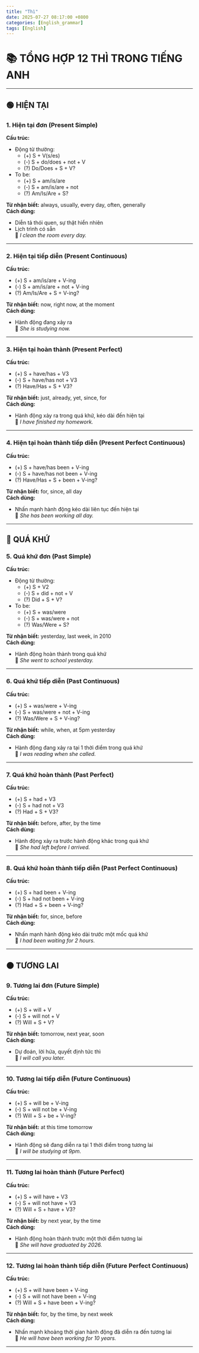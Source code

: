 ```yaml
---
title: "Thì"
date: 2025-07-27 08:17:00 +0800
categories: [English_grammar]
tags: [English]
---
```


# 📚 TỔNG HỢP 12 THÌ TRONG TIẾNG ANH

---

## 🟢 HIỆN TẠI

### 1. **Hiện tại đơn (Present Simple)**  
**Cấu trúc:**  
- Động từ thường:  
  - (+) S + V(s/es)  
  - (-) S + do/does + not + V  
  - (?) Do/Does + S + V?  
- To be:  
  - (+) S + am/is/are  
  - (-) S + am/is/are + not  
  - (?) Am/Is/Are + S?

**Từ nhận biết:** always, usually, every day, often, generally  
**Cách dùng:**  
- Diễn tả thói quen, sự thật hiển nhiên  
- Lịch trình có sẵn  
📌 *I clean the room every day.*

---

### 2. **Hiện tại tiếp diễn (Present Continuous)**  
**Cấu trúc:**  
- (+) S + am/is/are + V-ing  
- (-) S + am/is/are + not + V-ing  
- (?) Am/Is/Are + S + V-ing?

**Từ nhận biết:** now, right now, at the moment  
**Cách dùng:**  
- Hành động đang xảy ra  
📌 *She is studying now.*

---

### 3. **Hiện tại hoàn thành (Present Perfect)**  
**Cấu trúc:**  
- (+) S + have/has + V3  
- (-) S + have/has not + V3  
- (?) Have/Has + S + V3?

**Từ nhận biết:** just, already, yet, since, for  
**Cách dùng:**  
- Hành động xảy ra trong quá khứ, kéo dài đến hiện tại  
📌 *I have finished my homework.*

---

### 4. **Hiện tại hoàn thành tiếp diễn (Present Perfect Continuous)**  
**Cấu trúc:**  
- (+) S + have/has been + V-ing  
- (-) S + have/has not been + V-ing  
- (?) Have/Has + S + been + V-ing?

**Từ nhận biết:** for, since, all day  
**Cách dùng:**  
- Nhấn mạnh hành động kéo dài liên tục đến hiện tại  
📌 *She has been working all day.*

---

## 🔵 QUÁ KHỨ

### 5. **Quá khứ đơn (Past Simple)**  
**Cấu trúc:**  
- Động từ thường:  
  - (+) S + V2  
  - (-) S + did + not + V  
  - (?) Did + S + V?  
- To be:  
  - (+) S + was/were  
  - (-) S + was/were + not  
  - (?) Was/Were + S?

**Từ nhận biết:** yesterday, last week, in 2010  
**Cách dùng:**  
- Hành động hoàn thành trong quá khứ  
📌 *She went to school yesterday.*

---

### 6. **Quá khứ tiếp diễn (Past Continuous)**  
**Cấu trúc:**  
- (+) S + was/were + V-ing  
- (-) S + was/were + not + V-ing  
- (?) Was/Were + S + V-ing?

**Từ nhận biết:** while, when, at 5pm yesterday  
**Cách dùng:**  
- Hành động đang xảy ra tại 1 thời điểm trong quá khứ  
📌 *I was reading when she called.*

---

### 7. **Quá khứ hoàn thành (Past Perfect)**  
**Cấu trúc:**  
- (+) S + had + V3  
- (-) S + had not + V3  
- (?) Had + S + V3?

**Từ nhận biết:** before, after, by the time  
**Cách dùng:**  
- Hành động xảy ra trước hành động khác trong quá khứ  
📌 *She had left before I arrived.*

---

### 8. **Quá khứ hoàn thành tiếp diễn (Past Perfect Continuous)**  
**Cấu trúc:**  
- (+) S + had been + V-ing  
- (-) S + had not been + V-ing  
- (?) Had + S + been + V-ing?

**Từ nhận biết:** for, since, before  
**Cách dùng:**  
- Nhấn mạnh hành động kéo dài trước một mốc quá khứ  
📌 *I had been waiting for 2 hours.*

---

## 🟠 TƯƠNG LAI

### 9. **Tương lai đơn (Future Simple)**  
**Cấu trúc:**  
- (+) S + will + V  
- (-) S + will not + V  
- (?) Will + S + V?

**Từ nhận biết:** tomorrow, next year, soon  
**Cách dùng:**  
- Dự đoán, lời hứa, quyết định tức thì  
📌 *I will call you later.*

---

### 10. **Tương lai tiếp diễn (Future Continuous)**  
**Cấu trúc:**  
- (+) S + will be + V-ing  
- (-) S + will not be + V-ing  
- (?) Will + S + be + V-ing?

**Từ nhận biết:** at this time tomorrow  
**Cách dùng:**  
- Hành động sẽ đang diễn ra tại 1 thời điểm trong tương lai  
📌 *I will be studying at 9pm.*

---

### 11. **Tương lai hoàn thành (Future Perfect)**  
**Cấu trúc:**  
- (+) S + will have + V3  
- (-) S + will not have + V3  
- (?) Will + S + have + V3?

**Từ nhận biết:** by next year, by the time  
**Cách dùng:**  
- Hành động hoàn thành trước một thời điểm tương lai  
📌 *She will have graduated by 2026.*

---

### 12. **Tương lai hoàn thành tiếp diễn (Future Perfect Continuous)**  
**Cấu trúc:**  
- (+) S + will have been + V-ing  
- (-) S + will not have been + V-ing  
- (?) Will + S + have been + V-ing?

**Từ nhận biết:** for, by the time, by next week  
**Cách dùng:**  
- Nhấn mạnh khoảng thời gian hành động đã diễn ra đến tương lai  
📌 *He will have been working for 10 years.*

---

